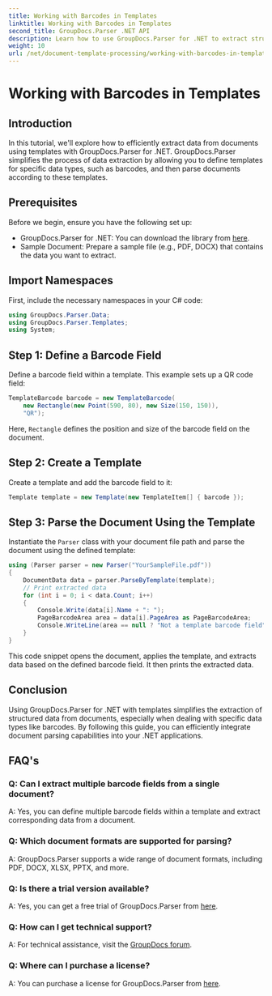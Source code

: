 ```yaml
---
title: Working with Barcodes in Templates
linktitle: Working with Barcodes in Templates
second_title: GroupDocs.Parser .NET API
description: Learn how to use GroupDocs.Parser for .NET to extract structured data from documents using templates. Simplify data extraction with barcode fields.
weight: 10
url: /net/document-template-processing/working-with-barcodes-in-templates/
---
```


# Working with Barcodes in Templates

## Introduction
In this tutorial, we'll explore how to efficiently extract data from documents using templates with GroupDocs.Parser for .NET. GroupDocs.Parser simplifies the process of data extraction by allowing you to define templates for specific data types, such as barcodes, and then parse documents according to these templates.
## Prerequisites
Before we begin, ensure you have the following set up:
- GroupDocs.Parser for .NET: You can download the library from [here](https://releases.groupdocs.com/parser/net/).
- Sample Document: Prepare a sample file (e.g., PDF, DOCX) that contains the data you want to extract.

## Import Namespaces
First, include the necessary namespaces in your C# code:
```csharp
using GroupDocs.Parser.Data;
using GroupDocs.Parser.Templates;
using System;
```
## Step 1: Define a Barcode Field
Define a barcode field within a template. This example sets up a QR code field:
```csharp
TemplateBarcode barcode = new TemplateBarcode(
    new Rectangle(new Point(590, 80), new Size(150, 150)),
    "QR");
```
Here, `Rectangle` defines the position and size of the barcode field on the document.
## Step 2: Create a Template
Create a template and add the barcode field to it:
```csharp
Template template = new Template(new TemplateItem[] { barcode });
```
## Step 3: Parse the Document Using the Template
Instantiate the `Parser` class with your document file path and parse the document using the defined template:
```csharp
using (Parser parser = new Parser("YourSampleFile.pdf"))
{
    DocumentData data = parser.ParseByTemplate(template);
    // Print extracted data
    for (int i = 0; i < data.Count; i++)
    {
        Console.Write(data[i].Name + ": ");
        PageBarcodeArea area = data[i].PageArea as PageBarcodeArea;
        Console.WriteLine(area == null ? "Not a template barcode field" : area.Value);
    }
}
```
This code snippet opens the document, applies the template, and extracts data based on the defined barcode field. It then prints the extracted data.

## Conclusion
Using GroupDocs.Parser for .NET with templates simplifies the extraction of structured data from documents, especially when dealing with specific data types like barcodes. By following this guide, you can efficiently integrate document parsing capabilities into your .NET applications.

## FAQ's
### Q: Can I extract multiple barcode fields from a single document?
A: Yes, you can define multiple barcode fields within a template and extract corresponding data from a document.
### Q: Which document formats are supported for parsing?
A: GroupDocs.Parser supports a wide range of document formats, including PDF, DOCX, XLSX, PPTX, and more.
### Q: Is there a trial version available?
A: Yes, you can get a free trial of GroupDocs.Parser from [here](https://releases.groupdocs.com/).
### Q: How can I get technical support?
A: For technical assistance, visit the [GroupDocs forum](https://forum.groupdocs.com/c/parser/17).
### Q: Where can I purchase a license?
A: You can purchase a license for GroupDocs.Parser from [here](https://purchase.groupdocs.com/buy).
